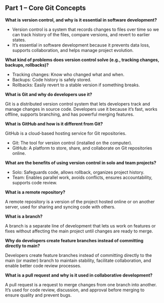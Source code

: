 ## Part 1 – Core Git Concepts

**What is version control, and why is it essential in software development?**

- Version control is a system that records changes to files over time so we can track history of the files, compare versions, and revert to earlier states.
- It’s essential in software development because it prevents data loss, supports collaboration, and helps manage project evolution.

**What kind of problems does version control solve (e.g., tracking changes, backups, rollbacks)?**

- Tracking changes: Know who changed what and when.
- Backups: Code history is safely stored.
- Rollbacks: Easily revert to a stable version if something breaks.

**What is Git and why do developers use it?**

Git is a distributed version control system that lets developers track and manage changes in source code. Developers use it because it’s fast, works offline, supports branching, and has powerful merging features.

**What is GitHub and how is it different from Git?**

GitHub is a cloud-based hosting service for Git repositories.

- Git: The tool for version control (installed on the computer).
- GitHub: A platform to store, share, and collaborate on Git repositories online.

**What are the benefits of using version control in solo and team projects?**

- Solo: Safeguards code, allows rollback, organizes project history.
- Team: Enables parallel work, avoids conflicts, ensures accountability, supports code review.

**What is a remote repository?**

A remote repository is a version of the project hosted online or on another server, used for sharing and syncing code with others.

**What is a branch?**

A branch is a separate line of development that lets us work on features or fixes without affecting the main project until changes are ready to merge.

**Why do developers create feature branches instead of committing directly to main?**

Developers create feature branches instead of committing directly to the main (or master) branch to maintain stability, facilitate collaboration, and enable better code review processes.

**What is a pull request and why is it used in collaborative development?**

A pull request is a request to merge changes from one branch into another. It’s used for code review, discussion, and approval before merging to ensure quality and prevent bugs.
